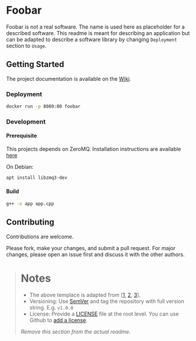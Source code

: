 # Foobar
<!-- Short description of the project. -->

Foobar is not a real software. The name is used here as placeholder for a described software. This readme is meant for describing an application but can be adapted to describe a software library by changing `Deployment` section to `Usage`. 

## Getting Started
<!-- Instruction to make the project up and running. -->

The project documentation is available on the [Wiki](https://github.com/cpswarm/template/wiki).

### Deployment
<!-- Deployment/Installation instructions. If this is software library, change this section to "Usage" and give usage examples -->

```bash
docker run -p 8080:80 foobar
```

### Development
<!-- Developer instructions. -->

#### Prerequisite
This projects depends on ZeroMQ. Installation instructions are available [here](http://zeromq.org/intro:get-the-software)

On Debian:
```bash
apt install libzmq3-dev
```

#### Build

```bash
g++ -o app app.cpp
```

## Contributing
Contributions are welcome. 

Please fork, make your changes, and submit a pull request. For major changes, please open an issue first and discuss it with the other authors.


> # Notes
>
> * The above templace is adapted from [[1](https://www.makeareadme.com), [2](https://gist.github.com/PurpleBooth/109311bb0361f32d87a2), [3](https://github.com/dbader/readme-template)].
> * Versioning: Use [SemVer](http://semver.org/) and tag the repository with full version string. E.g. `v1.0.0`
> * License: Provide a [LICENSE](LICENSE) file at the root level. You can use Github to [add a license](https://help.github.com/en/articles/adding-a-license-to-a-repository).  
>
> *Remove this section from the actual readme.*
